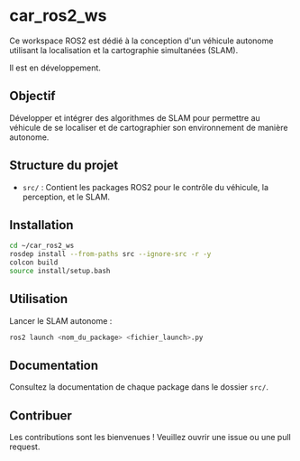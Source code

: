 # car_ros2_ws

Ce workspace ROS2 est dédié à la conception d'un véhicule autonome utilisant la localisation et la cartographie simultanées (SLAM).

Il est en développement.

## Objectif

Développer et intégrer des algorithmes de SLAM pour permettre au véhicule de se localiser et de cartographier son environnement de manière autonome.

## Structure du projet

- `src/` : Contient les packages ROS2 pour le contrôle du véhicule, la perception, et le SLAM.

## Installation

```bash
cd ~/car_ros2_ws
rosdep install --from-paths src --ignore-src -r -y
colcon build
source install/setup.bash
```

## Utilisation

Lancer le SLAM autonome :

```bash
ros2 launch <nom_du_package> <fichier_launch>.py
```

## Documentation

Consultez la documentation de chaque package dans le dossier `src/`.

## Contribuer

Les contributions sont les bienvenues ! Veuillez ouvrir une issue ou une pull request.
